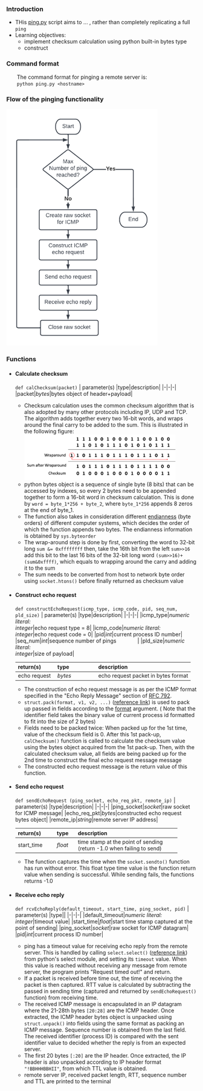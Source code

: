 ### Introduction
- THis [ping.py](https://github.com/claudiatang/network_programming_python/blob/main/ping/ping.py) script aims to ... , rather than completely replicating a full ```ping```
- Learning objectives:
  - implement checksum calculation using python built-in bytes type
  - construct 

### Command format

&emsp;&emsp;The command format for pinging a remote server is:\
&emsp;&emsp;`python ping.py <hostname>`

### Flow of the pinging functionality

<img src="https://github.com/claudiatang/network_programming_python/blob/main/ping/img/ping_flow_chart.png"  width="400" height="auto">

### Functions

- #### Calculate checksum

  `def calChecksum(packet)`
  | parameter(s) |type|description|
  |-|-|-|
  |packet|_bytes_|bytes object of header+payload|
  - Checksum calculation uses the common checksum algorithm that is also adopted by many other protocols including IP, UDP and TCP.
  The algorithm adds together every two 16-bit words, and wraps around the final carry to be added to the sum. This is illustrated in the following figure:
  <br><img src="https://github.com/claudiatang/network_programming_python/blob/main/ping/img/checksum_algorithm.png" width="400" height="auto"><br>
  - python bytes object is a sequence of single byte (8 bits) that can be accessed by indexes, so every 2 bytes need to be appended together to form a 16-bit word in checksum calculation.
  This is done by ```word = byte_1*256 + byte_2```, where ```byte_1*256``` appends 8 zeros at the end of byte_1.
  - The function also takes in consideration different [endianness]("https://getkt.com/blog/endianness-little-endian-vs-big-endian/") (byte orders) of different computer systems, which decides the order of which the function appends two bytes. The endianness information is obtained by ```sys.byteorder```
  - The wrap-around step is done by
  first, converting the word to 32-bit long ```sum &= 0xffffffff```
  then,  take the 16th bit from the left ```sum>>16```
  add this bit to the last 16 bits of the 32-bit long word ```(sum>>16)+(sum&0xffff)```, which equals to wrapping around the carry and adding it to the sum
  - The sum needs to be converted from host to network byte order using ```socket.htons()``` before finally returned as checksum value


- #### Construct echo request

  `def constructEchoRequest(icmp_type, icmp_code, pid, seq_num, pld_size)`
  | parameter(s) |type|description|
  |-|-|-|
  |icmp_type|_numeric literal:<br>integer_|echo request type = 8|
  |icmp_code|_numeric literal:<br>integer_|echo request code = 0|
  |pid|_int_|current process ID number|
  |seq_num|_int_|sequence number of pings&emsp;&emsp;&emsp;&emsp;|
  |pld_size|_numeric literal:<br>integer_|size of payload|
  
  |return(s)|type&emsp;&emsp;&emsp;&emsp;&ensp;|description|
  |-|-|-|
  |echo request&nbsp;|_bytes_|echo request packet in bytes format|

  - The construction of echo request message is as per the ICMP format specified in the "Echo Reply Message" section of [RFC 792](https://datatracker.ietf.org/doc/html/rfc792).
  - ```struct.pack(format, v1, v2, ...)``` ([reference link](https://docs.python.org/3/library/struct.html#struct.pack)) is used to pack up passed in fields according to the [format](https://docs.python.org/3/library/struct.html#format-characters) argument. ( Note that the identifier field takes the binary value of current process id formatted to fit into the size of 2 bytes)
  - Fields need to be packed twice:
  When packed up for the 1st time, value of the checksum field is 0.
  After this 1st pack-up, ```calChecksum()``` function is called to calculate the checksum value using the bytes object acquired from the 1st pack-up.
  Then, with the calculated checksum value, all fields are being packed up for the 2nd time to construct the final echo request message message
  - The constructed echo request message is the return value of this function.
  


- #### Send echo request

  `def sendEchoRequest (ping_socket, echo_req_pkt, remote_ip)`
  | parameter(s) |type|description|
  |-|-|-|
  |ping_socket|_socket_|raw socket for ICMP message|
  |echo_req_pkt|_bytes_|constructed echo request bytes object|
  |remote_ip|_string_|remote server IP address|

  |return(s)&emsp;&emsp;|type&ensp;&nbsp;|description|
  |-|-|-|
  |start_time|_float_|time stamp at the point of sending<br>(return -1.0 when failing to send)&emsp;&emsp;&ensp;|
  - The function captures the time when the ```socket.sendto()``` function has run without error. This float type time value is the function return value when sending is successful.
  While sending fails, the functions returns -1.0

- #### Receive echo reply
  `def rcvEchoReply(default_timeout, start_time, ping_socket, pid)`
  | parameter(s) |type||
  |-|-|-|
  |default_timeout|_numeric literal:<br>integer_|timeout value|
  |start_time|_float_|start time stamp captured at the point of sending|
  |ping_socket|_socket_|raw socket for ICMP datagram|
  |pid|_int_|current process ID number|
  - ping has a timeout value for receiving echo reply from the remote server.
  This is handled by calling ```select.select()``` ([reference link](https://docs.python.org/3/library/select.html#select.select)) from python's select module, and setting its ```timeout``` value.
  When this value is reached without receiving any message from remote server, the program prints "Request timed out!" and return.
  - If a packet is received before time out, the time of receiving the packet is then captured. RTT value is calculated by subtracting the passed in sending time (captured and returned by ```sendEchoRequest()``` function) from receiving time.
  -  The received ICMP message is encapsulated in an IP datagram where the 21-28th bytes ```[20:28]``` are the ICMP header. Once extracted, the ICMP header bytes object is unpacked using ```struct.unpack()``` into fields using the same format as packing an ICMP message.
  Sequence number is obtained from the last field.
  The received identifier (process ID) is compared with the sent identifier value to decided whether the reply is from an expected server.
  - The first 20 bytes ```[:20]``` are the IP header. Once extracted, the IP header is also unpacked according to IP header format ```"!BBHHHBBHII"```, from which TTL value is obtained.
  - remote server IP, received packet length, RTT, sequence number and TTL are printed to the terminal

